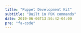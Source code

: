 ```yaml
---
title: "Puppet Development Kit"
subtitle: "Built in PDK commands"
date: 2019-06-06T13:56:42-04:00
pre: "fa-code"
---
```

